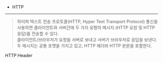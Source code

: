 * HTTP
--------------------------------
> 하이퍼 텍스트 전송 프로토콜(HTTP, Hyper Text Transport Protocol) 통신을 사용하면 클라이언트와 서버간에 두 가지 유형의 메시지 (HTTP 요청 및 HTTP 응답)를 전송할 수 있다.  
> 클라이언트/브라우저가 요청을 서버로 보내고 서버가 브라우저로 응답을 보낸다. 두 메시지는 공통 포맷을 가지고 있고, HTTP 헤더와 HTTP 본문을 포함한다.  

HTTP Header
